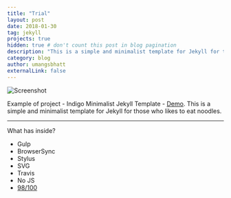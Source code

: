 ```yaml
---
title: "Trial"
layout: post
date: 2018-01-30
tag: jekyll
projects: true
hidden: true # don't count this post in blog pagination
description: "This is a simple and minimalist template for Jekyll for those who likes to eat noodles."
category: blog
author: umangsbhatt
externalLink: false
---
```


![Screenshot](https://raw.githubusercontent.com/sergiokopplin/indigo/gh-pages/assets/screen-shot.png)

Example of project - Indigo Minimalist Jekyll Template - [Demo](http://sergiokopplin.github.io/indigo/). This is a simple and minimalist template for Jekyll for those who likes to eat noodles.

---

What has inside?

- Gulp
- BrowserSync
- Stylus
- SVG
- Travis
- No JS
- [98/100](https://developers.google.com/speed/pagespeed/insights/?url=http%3A%2F%2Fsergiokopplin.github.io%2Findigo%2F)
